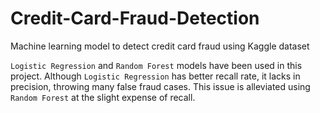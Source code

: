 # Credit-Card-Fraud-Detection
Machine learning model to detect credit card fraud using Kaggle dataset


`Logistic Regression` and `Random Forest` models have been used in this project. Although `Logistic Regression` has better recall rate, it lacks in precision, throwing many false fraud cases. This issue is alleviated using `Random Forest` at the slight expense of recall.

